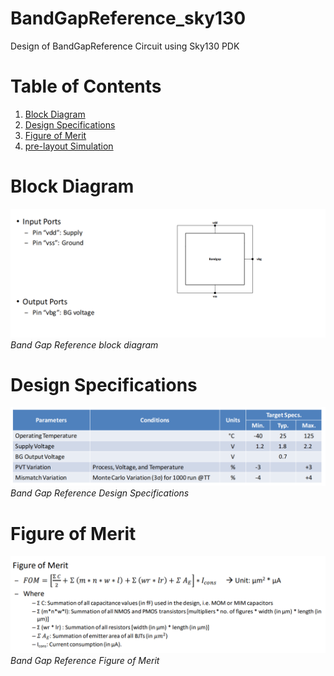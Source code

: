 # BandGapReference_sky130
Design of BandGapReference Circuit using Sky130 PDK

# Table of Contents
1. [Block Diagram](#BlockDiagram)
2. [Design Specifications](#DesignSpecifications)
3. [Figure of Merit](#FigureofMerit)
4. [pre-layout Simulation](Docs/pre-layout_simulation.md)
# Block Diagram
![Band Gap Reference Block Diagram](Docs/images/BGR_BD.png)*Band Gap Reference block diagram*

# Design Specifications
![Band Gap Reference Design Specifications](Docs/images/BGR_DS.png)*Band Gap Reference Design Specifications*

# Figure of Merit
![Band Gap Reference Figure of Merit](Docs/images/BGR_FOM.png)
*Band Gap Reference Figure of Merit*

